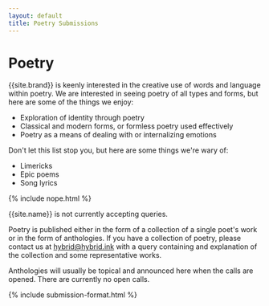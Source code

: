 ```yaml
---
layout: default
title: Poetry Submissions
---
```


# Poetry

{{site.brand}} is keenly interested in the creative use of words and language within poetry. We are interested in seeing poetry of all types and forms, but here are some of the things we enjoy:

* Exploration of identity through poetry
* Classical and modern forms, or formless poetry used effectively
* Poetry as a means of dealing with or internalizing emotions

Don't let this list stop you, but here are some things we're wary of:

* Limericks
* Epic poems
* Song lyrics

{% include nope.html %}

{{site.name}} is not currently accepting queries.

Poetry is published either in the form of a collection of a single poet's work or in the form of anthologies. If you have a collection of poetry, please contact us at <hybrid@hybrid.ink> with a query containing and explanation of the collection and some representative works.

Anthologies will usually be topical and announced here when the calls are opened. There are currently no open calls.

{% include submission-format.html %}
